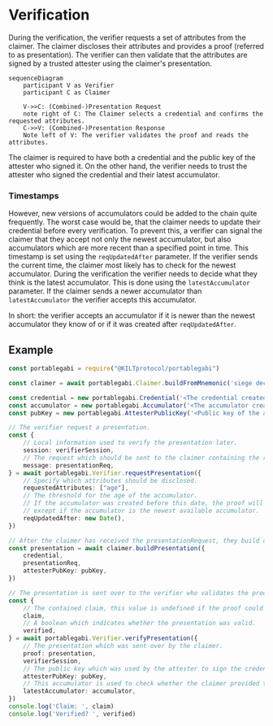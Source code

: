 # Verification

During the verification, the verifier requests a set of attributes from the claimer. 
The claimer discloses their attributes and provides a proof (referred to as presentation).
The verifier can then validate that the attributes are signed by a trusted attester using the claimer's presentation.

```mermaid
sequenceDiagram
    participant V as Verifier
    participant C as Claimer

    V->>C: (Combined-)Presentation Request
    note right of C: The Claimer selects a credential and confirms the requested attributes.
    C->>V: (Combined-)Presentation Response
    Note left of V: The verifier validates the proof and reads the attributes.
```

The claimer is required to have both a credential and the public key of the attester who signed it.
On the other hand, the verifier needs to trust the attester who signed the credential and their latest accumulator. 

### Timestamps

However, new versions of accumulators could be added to the chain quite frequently.
The worst case would be, that the claimer needs to update their credential before every verification.
To prevent this, a verifier can signal the claimer that they accept not only the newest accumulator, but also accumulators which are more recent than a specified point in time. This timestamp is set using the `reqUpdatedAfter` parameter.
If the verifier sends the current time, the claimer most likely has to check for the newest accumulator.
During the verification the verifier needs to decide what they think is the latest accumulator.
This is done using the `latestAccumulator` parameter.
If the claimer sends a newer accumulator than `latestAccumulator` the verifier accepts this accumulator.

In short: the verifier accepts an accumulator if it is newer than the newest accumulator they know of or if it was created after `reqUpdatedAfter`.

## Example

```ts
const portablegabi = require("@KILTprotocol/portablegabi")

const claimer = await portablegabi.Claimer.buildFromMnemonic('siege decrease quantum control snap ride position strategy fire point airport include')

const credential = new portablegabi.Credential('<The credential created during the attestation>')
const accumulator = new portablegabi.Accumulator('<The accumulator created during the attestation>')
const pubKey = new portablegabi.AttesterPublicKey('<Public key of the attester>')

// The verifier request a presentation.
const {
    // Local information used to verify the presentation later.
    session: verifierSession,
    // The request which should be sent to the claimer containing the requested attributes.
    message: presentationReq,
} = await portablegabi.Verifier.requestPresentation({
    // Specify which attributes should be disclosed.
    requestedAttributes: ["age"],
    // The threshold for the age of the accumulator.
    // If the accumulator was created before this date, the proof will be rejected
    // except if the accumulator is the newest available accumulator.
    reqUpdatedAfter: new Date(),
})

// After the claimer has received the presentationRequest, they build a presentation:
const presentation = await claimer.buildPresentation({
    credential,
    presentationReq,
    attesterPubKey: pubKey,
})

// The presentation is sent over to the verifier who validates the proof and extracts the claim.
const {
    // The contained claim, this value is undefined if the proof could not be validated.
    claim,
    // A boolean which indicates whether the presentation was valid.
    verified,
} = await portablegabi.Verifier.verifyPresentation({
    // The presentation which was sent over by the claimer.
    proof: presentation,
    verifierSession,
    // The public key which was used by the attester to sign the credential.
    attesterPubKey: pubKey,
    // This accumulator is used to check whether the claimer provided the newest available accumulator.
    latestAccumulator: accumulator,
})
console.log('Claim: ', claim)
console.log('Verified? ', verified)
```
